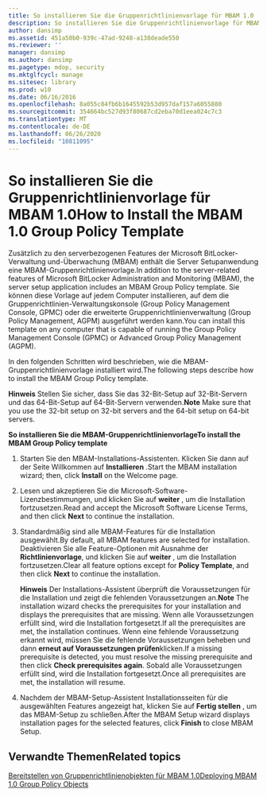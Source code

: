 ```yaml
---
title: So installieren Sie die Gruppenrichtlinienvorlage für MBAM 1.0
description: So installieren Sie die Gruppenrichtlinienvorlage für MBAM 1.0
author: dansimp
ms.assetid: 451a50b0-939c-47ad-9248-a138deade550
ms.reviewer: ''
manager: dansimp
ms.author: dansimp
ms.pagetype: mdop, security
ms.mktglfcycl: manage
ms.sitesec: library
ms.prod: w10
ms.date: 06/16/2016
ms.openlocfilehash: 8a055c84fb6b1645592b53d957daf157a6055880
ms.sourcegitcommit: 354664bc527d93f80687cd2eba70d1eea024c7c3
ms.translationtype: MT
ms.contentlocale: de-DE
ms.lasthandoff: 06/26/2020
ms.locfileid: "10811095"
---
```

# <span data-ttu-id="4cf2c-103">So installieren Sie die Gruppenrichtlinienvorlage für MBAM 1.0</span><span class="sxs-lookup"><span data-stu-id="4cf2c-103">How to Install the MBAM 1.0 Group Policy Template</span></span>


<span data-ttu-id="4cf2c-104">Zusätzlich zu den serverbezogenen Features der Microsoft BitLocker-Verwaltung und-Überwachung (MBAM) enthält die Server Setupanwendung eine MBAM-Gruppenrichtlinienvorlage.</span><span class="sxs-lookup"><span data-stu-id="4cf2c-104">In addition to the server-related features of Microsoft BitLocker Administration and Monitoring (MBAM), the server setup application includes an MBAM Group Policy template.</span></span> <span data-ttu-id="4cf2c-105">Sie können diese Vorlage auf jedem Computer installieren, auf dem die Gruppenrichtlinien-Verwaltungskonsole (Group Policy Management Console, GPMC) oder die erweiterte Gruppenrichtlinienverwaltung (Group Policy Management, AGPM) ausgeführt werden kann.</span><span class="sxs-lookup"><span data-stu-id="4cf2c-105">You can install this template on any computer that is capable of running the Group Policy Management Console (GPMC) or Advanced Group Policy Management (AGPM).</span></span>

<span data-ttu-id="4cf2c-106">In den folgenden Schritten wird beschrieben, wie die MBAM-Gruppenrichtlinienvorlage installiert wird.</span><span class="sxs-lookup"><span data-stu-id="4cf2c-106">The following steps describe how to install the MBAM Group Policy template.</span></span>

<span data-ttu-id="4cf2c-107">**Hinweis**  Stellen Sie sicher, dass Sie das 32-Bit-Setup auf 32-Bit-Servern und das 64-Bit-Setup auf 64-Bit-Servern verwenden.</span><span class="sxs-lookup"><span data-stu-id="4cf2c-107">**Note** Make sure that you use the 32-bit setup on 32-bit servers and the 64-bit setup on 64-bit servers.</span></span>

 

**<span data-ttu-id="4cf2c-108">So installieren Sie die MBAM-Gruppenrichtlinienvorlage</span><span class="sxs-lookup"><span data-stu-id="4cf2c-108">To install the MBAM Group Policy template</span></span>**

1.  <span data-ttu-id="4cf2c-109">Starten Sie den MBAM-Installations-Assistenten. Klicken Sie dann auf der Seite Willkommen auf **Installieren** .</span><span class="sxs-lookup"><span data-stu-id="4cf2c-109">Start the MBAM installation wizard; then, click **Install** on the Welcome page.</span></span>

2.  <span data-ttu-id="4cf2c-110">Lesen und akzeptieren Sie die Microsoft-Software-Lizenzbestimmungen, und klicken Sie auf **weiter** , um die Installation fortzusetzen.</span><span class="sxs-lookup"><span data-stu-id="4cf2c-110">Read and accept the Microsoft Software License Terms, and then click **Next** to continue the installation.</span></span>

3.  <span data-ttu-id="4cf2c-111">Standardmäßig sind alle MBAM-Features für die Installation ausgewählt.</span><span class="sxs-lookup"><span data-stu-id="4cf2c-111">By default, all MBAM features are selected for installation.</span></span> <span data-ttu-id="4cf2c-112">Deaktivieren Sie alle Feature-Optionen mit Ausnahme der **Richtlinienvorlage**, und klicken Sie auf **weiter** , um die Installation fortzusetzen.</span><span class="sxs-lookup"><span data-stu-id="4cf2c-112">Clear all feature options except for **Policy Template**, and then click **Next** to continue the installation.</span></span>

    <span data-ttu-id="4cf2c-113">**Hinweis**  Der Installations-Assistent überprüft die Voraussetzungen für die Installation und zeigt die fehlenden Voraussetzungen an.</span><span class="sxs-lookup"><span data-stu-id="4cf2c-113">**Note** The installation wizard checks the prerequisites for your installation and displays the prerequisites that are missing.</span></span> <span data-ttu-id="4cf2c-114">Wenn alle Voraussetzungen erfüllt sind, wird die Installation fortgesetzt.</span><span class="sxs-lookup"><span data-stu-id="4cf2c-114">If all the prerequisites are met, the installation continues.</span></span> <span data-ttu-id="4cf2c-115">Wenn eine fehlende Voraussetzung erkannt wird, müssen Sie die fehlende Voraussetzungen beheben und dann **erneut auf Voraussetzungen prüfen**klicken.</span><span class="sxs-lookup"><span data-stu-id="4cf2c-115">If a missing prerequisite is detected, you must resolve the missing prerequisite and then click **Check prerequisites again**.</span></span> <span data-ttu-id="4cf2c-116">Sobald alle Voraussetzungen erfüllt sind, wird die Installation fortgesetzt.</span><span class="sxs-lookup"><span data-stu-id="4cf2c-116">Once all prerequisites are met, the installation will resume.</span></span>

     

4.  <span data-ttu-id="4cf2c-117">Nachdem der MBAM-Setup-Assistent Installationsseiten für die ausgewählten Features angezeigt hat, klicken Sie auf **Fertig stellen** , um das MBAM-Setup zu schließen.</span><span class="sxs-lookup"><span data-stu-id="4cf2c-117">After the MBAM Setup wizard displays installation pages for the selected features, click **Finish** to close MBAM Setup.</span></span>

## <span data-ttu-id="4cf2c-118">Verwandte Themen</span><span class="sxs-lookup"><span data-stu-id="4cf2c-118">Related topics</span></span>


[<span data-ttu-id="4cf2c-119">Bereitstellen von Gruppenrichtlinienobjekten für MBAM 1.0</span><span class="sxs-lookup"><span data-stu-id="4cf2c-119">Deploying MBAM 1.0 Group Policy Objects</span></span>](deploying-mbam-10-group-policy-objects.md)

 

 





